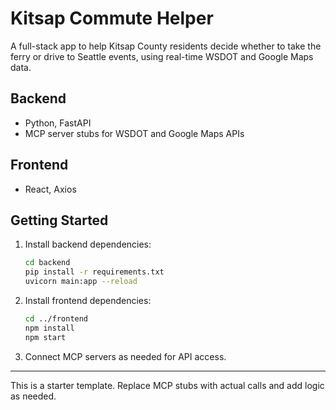 # Kitsap Commute Helper

A full-stack app to help Kitsap County residents decide whether to take the ferry or drive to Seattle events, using real-time WSDOT and Google Maps data.

## Backend
- Python, FastAPI
- MCP server stubs for WSDOT and Google Maps APIs

## Frontend
- React, Axios

## Getting Started
1. Install backend dependencies:
   ```bash
   cd backend
   pip install -r requirements.txt
   uvicorn main:app --reload
   ```
2. Install frontend dependencies:
   ```bash
   cd ../frontend
   npm install
   npm start
   ```
3. Connect MCP servers as needed for API access.

---

This is a starter template. Replace MCP stubs with actual calls and add logic as needed.
